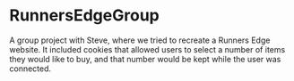 # RunnersEdgeGroup

A group project with Steve, where we tried to recreate a Runners Edge website.  It included cookies that allowed users
to select a number of items they would like to buy, and that number would be kept while the user was connected.
